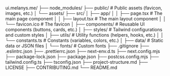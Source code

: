 ui.melanys.me/
├── node_modules/
├── public/                # Public assets (favicon, images, etc.)
│   └── assets/
├── src/ 
│   ├── app/
│   │   ├── page.tsx       # The main page component
│   │   ├── layout.tsx     # The main layout component
│   │   └── favicon.ico    # The favicon
│   ├── components/        # Reusable UI components (buttons, cards, etc.)
│   ├── styles/            # Tailwind configurations and custom styles
│   ├── utils/             # Utility functions (helpers, hooks, etc.)
│   │   └── constants.ts   # Constants (variables, colors, etc.)
│   ├── data/              # Static data or JSON files
│   └── fonts/             # Custom fonts
├── .gitignore
├── .eslintrc.json
├── .prettierrc.json
├── next-env.d.ts
├── next.config.mjs
├── package-lock.json
├── package.json
├── postcss.config.mjs
├── tailwind.config.ts
├── tsconfig.json
├── project-structure.md
├── LICENSE
├── CONTRIBUTING.md
└── README.md